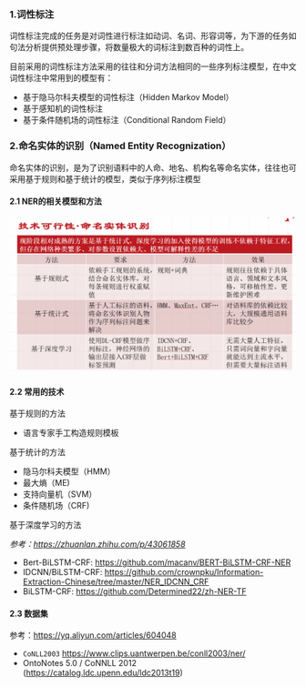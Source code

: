 

### 1.词性标注

词性标注完成的任务是对词性进行标注如动词、名词、形容词等，为下游的任务如句法分析提供预处理步骤，将数量极大的词标注到数百种的词性上。

目前采用的词性标注方法采用的往往和分词方法相同的一些序列标注模型，在中文词性标注中常用到的模型有：

- 基于隐马尔科夫模型的词性标注（Hidden Markov Model）
- 基于感知机的词性标注
- 基于条件随机场的词性标注（Conditional Random Field）

### 2.命名实体的识别（Named Entity Recognization）

命名实体的识别，是为了识别语料中的人命、地名、机构名等命名实体，往往也可采用基于规则和基于统计的模型，类似于序列标注模型

#### 2.1 NER的相关模型和方法
![NER模型](词性标注与命名实体识别/NER.png)


#### 2.2 常用的技术

基于规则的方法

- 语言专家手工构造规则模板

基于统计的方法

- 隐马尔科夫模型（HMM）
- 最大熵（ME)
- 支持向量机（SVM）
- 条件随机场（CRF)

基于深度学习的方法 

*参考：https://zhuanlan.zhihu.com/p/43061858*

- Bert-BiLSTM-CRF: https://github.com/macanv/BERT-BiLSTM-CRF-NER
- IDCNN/BiLSTM-CRF: https://github.com/crownpku/Information-Extraction-Chinese/tree/master/NER_IDCNN_CRF
- BiLSTM-CRF: https://github.com/Determined22/zh-NER-TF

#### 2.3 数据集

参考：https://yq.aliyun.com/articles/604048

- `CoNLL2003` https://www.clips.uantwerpen.be/conll2003/ner/
- OntoNotes 5.0 / CoNNLL 2012 (https://catalog.ldc.upenn.edu/ldc2013t19)




